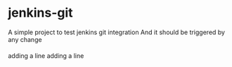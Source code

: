 # jenkins-git

A simple project to test jenkins git integration
And it should be triggered by any change
####
adding a line
adding a line
